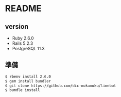 # README

## version

- Ruby 2.6.0
- Rails 5.2.3
- PostgreSQL 11.3

## 準備

```bash
$ rbenv install 2.6.0
$ gem install bundler
$ git clone https://github.com/dic-mokumoku/linebot
$ bundle install
```
